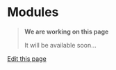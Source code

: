 # Modules

> **We are working on this page**
> 
> It will be available soon...

<div class="cust_edit_page"><a href="https://{{gh_path}}/_pages/low/modules.md">Edit this page</a></div>

